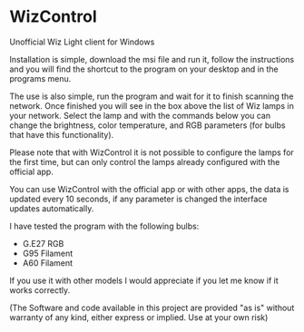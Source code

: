 # WizControl
Unofficial Wiz Light client for Windows

Installation is simple, download the msi file and run it, follow the instructions and you will find the shortcut to the program on your desktop and in the programs menu.

The use is also simple, run the program and wait for it to finish scanning the network. Once finished you will see in the box above the list of Wiz lamps in your network. Select the lamp and with the commands below you can change the brightness, color temperature, and RGB parameters (for bulbs that have this functionality).

Please note that with WizControl it is not possible to configure the lamps for the first time, but can only control the lamps already configured with the official app.

You can use WizControl with the official app or with other apps, the data is updated every 10 seconds, if any parameter is changed the interface updates automatically.

I have tested the program with the following bulbs:

- G.E27 RGB
- G95 Filament
- A60 Filament

If you use it with other models I would appreciate if you let me know if it works correctly.





(The Software and code available in this project are provided "as is" without warranty of any kind, either express or implied. Use at your own risk)
